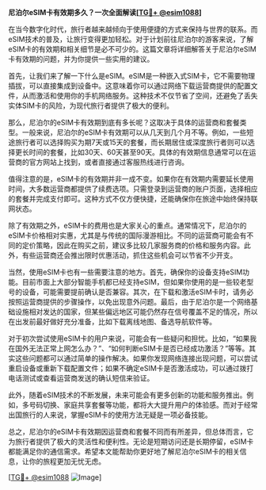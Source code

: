 **尼泊尔eSIM卡有效期多久？一次全面解读[[TG💪+ @esim1088](https://t.me/s/esim1088)]**

在当今数字化时代，旅行者越来越倾向于使用便捷的方式来保持与世界的联系。而eSIM技术的普及，让旅行变得更加轻松。对于计划前往尼泊尔的游客来说，了解eSIM卡的有效期和相关细节是必不可少的。这篇文章将详细解答关于尼泊尔eSIM卡有效期的问题，并为你提供一些实用的建议。

首先，让我们来了解一下什么是eSIM。eSIM是一种嵌入式SIM卡，它不需要物理插拔，可以直接集成到设备中。这意味着你可以通过网络下载运营商提供的配置文件，从而激活和使用你的手机网络服务。这种技术不仅节省了空间，还避免了丢失实体SIM卡的风险，为现代旅行者提供了极大的便利。

那么，尼泊尔的eSIM卡有效期到底有多长呢？这取决于具体的运营商和套餐类型。一般来说，尼泊尔的eSIM卡有效期可以从几天到几个月不等。例如，一些短途旅行者可以选择购买为期7天或15天的套餐，而长期居住或深度旅行者则可以选择更长时间的套餐，比如30天、60天甚至90天。具体的有效期信息通常可以在运营商的官方网站上找到，或者直接通过客服热线进行咨询。

值得注意的是，eSIM卡的有效期并非一成不变。如果你在有效期内需要延长使用时间，大多数运营商都提供了续费选项。只需登录到运营商的账户页面，选择相应的套餐并完成支付即可。这种方式不仅方便快捷，还能确保你在旅途中始终保持联网状态。

除了有效期之外，eSIM卡的费用也是大家关心的重点。通常情况下，尼泊尔的eSIM卡价格相对实惠，尤其是与传统的国际漫游相比。不同的运营商可能会有不同的定价策略，因此在购买之前，建议多比较几家服务商的价格和服务内容。此外，有些运营商还会推出限时优惠活动，抓住这些机会可以节省不少开支。

当然，使用eSIM卡也有一些需要注意的地方。首先，确保你的设备支持eSIM功能。目前市面上大部分智能手机都已经支持eSIM，但如果你使用的是一些较老型号的设备，可能需要提前确认是否兼容。其次，在下载和激活eSIM卡时，请务必按照运营商提供的步骤操作，以免出现意外问题。最后，由于尼泊尔是一个网络基础设施相对发达的国家，但某些偏远地区可能仍然存在信号覆盖不足的情况，所以在出发前最好做好充分准备，比如下载离线地图、备选导航软件等。

对于初次尝试使用eSIM卡的用户来说，可能会有一些疑问和担忧。比如，“如果我在国外无法正常上网怎么办？”、“如何判断eSIM卡是否已经成功激活？”等等。其实这些问题都可以通过简单的操作解决。如果你发现网络连接出现问题，可以尝试重启设备或重新下载配置文件；如果不确定eSIM卡是否激活成功，可以通过拨打电话测试或查看运营商发送的确认短信来验证。

此外，随着eSIM技术的不断发展，未来可能会有更多创新的功能和服务推出。例如，多号码切换、家庭共享套餐等功能，都将大大提升用户的体验感。而对于经常出国旅行的人来说，掌握eSIM卡的使用方法无疑是一项必备技能。

总之，尼泊尔的eSIM卡有效期因运营商和套餐不同而有所差异，但总体而言，它为旅行者提供了极大的灵活性和便利性。无论是短期访问还是长期停留，eSIM卡都能满足你的通信需求。希望本文能帮助你更好地了解尼泊尔eSIM卡的相关信息，让你的旅程更加无忧无虑。

[[TG💪+ @esim1088](https://t.me/s/esim1088) ![Image](https://i.postimg.cc/4NQfJmqS/Snipaste-2025-05-13-00-14-12.png)]